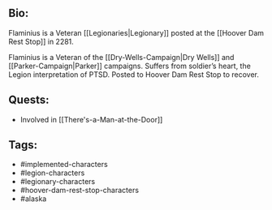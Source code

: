## Bio:

Flaminius is a Veteran [[Legionaries|Legionary]] posted at the [[Hoover Dam Rest Stop]] in 2281.

Flaminius is a Veteran of the [[Dry-Wells-Campaign|Dry Wells]] and [[Parker-Campaign|Parker]] campaigns. Suffers from soldier’s heart, the Legion interpretation of PTSD. Posted to Hoover Dam Rest Stop to recover.

## Quests:

- Involved in [[There's-a-Man-at-the-Door]]

## Tags:

- #implemented-characters
- #legion-characters
- #legionary-characters
- #hoover-dam-rest-stop-characters
- #alaska